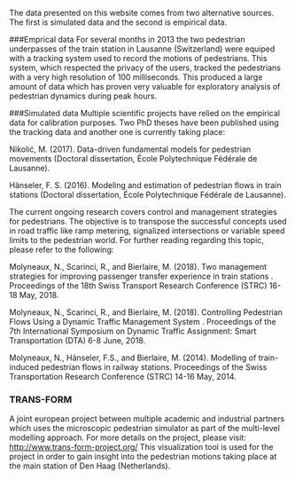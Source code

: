 The data presented on this website comes from two alternative sources.
The first is simulated data and the second is empirical data.

###Emprical data
For several months in 2013 the two pedestrian underpasses of the train station in Lausanne (Switzerland) were equiped 
with a tracking system used to record the motions of pedestrians. This system, which respected the privacy of the users,
tracked the pedestrians with a very high resolution of 100 milliseconds. This produced a large amount of data which has
proven very valuable for exploratory analysis of pedestrian dynamics during peak hours. 

###Simulated data
Multiple scientific projects have relied on the empirical data for calibration purposes. Two PhD theses have been published
using the tracking data and another one is currently taking place:

Nikolić, M. (2017). Data-driven fundamental models for pedestrian movements (Doctoral dissertation, École Polytechnique Fédérale de Lausanne).

Hänseler, F. S. (2016). Modeling and estimation of pedestrian flows in train stations (Doctoral dissertation, École Polytechnique Fédérale de Lausanne).

The current ongoing research covers control and management strategies for pedestrians. The objective is to transpose the
successful concepts used in road traffic like ramp metering, signalized intersections or variable speed limits to the pedestrian
world. For further reading regarding this topic, please refer to the following:

Molyneaux, N., Scarinci, R., and Bierlaire, M. (2018). Two management strategies for improving passenger transfer experience in train stations . Proceedings of the 18th Swiss Transport Research Conference (STRC) 16-18 May, 2018.

Molyneaux, N., Scarinci, R., and Bierlaire, M. (2018). Controlling Pedestrian Flows Using a Dynamic Traffic Management System . Proceedings of the 7th International Symposium on Dynamic Traffic Assignment: Smart Transportation (DTA) 6-8 June, 2018.

Molyneaux, N., Hänseler, F.S., and Bierlaire, M. (2014). Modelling of train-induced pedestrian flows in railway stations. Proceedings of the Swiss Transportation Research Conference (STRC) 14-16 May, 2014.

### TRANS-FORM
A joint european project between multiple academic and industrial partners which uses the microscopic pedestrian simulator
as part of the multi-level modelling approach. For more details on the project, please visit: http://www.trans-form-project.org/
This visualization tool is used for the project in order to gain insight into the pedestrian motions taking place at the
main station of Den Haag (Netherlands).